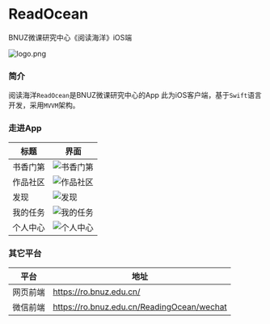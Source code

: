# ReadOcean
BNUZ微课研究中心《阅读海洋》iOS端


![logo.png](https://upload-images.jianshu.io/upload_images/24889239-6574f44fb21b483f.png?imageMogr2/auto-orient/strip%7CimageView2/2/w/1240)


### 简介

阅读海洋`ReadOcean`是BNUZ微课研究中心的App
此为iOS客户端，基于`Swift`语言开发，采用`MVVM`架构。

### 走进App

 标题|界面
|----------------------------------------------|---------------------------------------------------|
书香门第    |![书香门第](https://upload-images.jianshu.io/upload_images/24889239-66e12e907e0e49fa.gif?imageMogr2/auto-orient/strip)
作品社区    |![作品社区](https://upload-images.jianshu.io/upload_images/24889239-2670bb6bab653ee8.gif?imageMogr2/auto-orient/strip)
发现       |![发现](https://upload-images.jianshu.io/upload_images/24889239-8748100a1967457a.gif?imageMogr2/auto-orient/strip)
我的任务    |![我的任务](https://upload-images.jianshu.io/upload_images/24889239-3c58b3aed9c262e7.png?imageMogr2/auto-orient/strip%7CimageView2/2/w/1240)
个人中心    |![个人中心](https://upload-images.jianshu.io/upload_images/24889239-0bcde8de8d726bdd.png?imageMogr2/auto-orient/strip%7CimageView2/2/w/1240)
 
### 其它平台
平台|地址
-|-
网页前端|      https://ro.bnuz.edu.cn/
微信前端|      https://ro.bnuz.edu.cn/ReadingOcean/wechat
